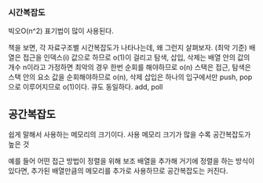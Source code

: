 ### 시간복잡도
빅오O(n^2) 표기법이 많이 사용된다. 

책을 보면, 각 자료구조별 시간복잡도가 나타나는데, 왜 그런지 살펴보자. (최악 기준)
배열은 접근을 인덱스(i) 값으로 하므로 o(1)이 걸리고 탐색, 삽입, 삭제는 배열 안의 값의 개수 n이라고 가정하면 최악의 경우  한번 순회를 해야하므로 o(n)
스택은 접근, 탐색은 스택 안의 요소 값을 순회해야하므로 o(n), 삭제 삽입은 하나의 입구에서만 push, pop으로 이루어지므로 o(1)이다.
큐도 동일하다. add, poll





## 공간복잡도
쉽게 말해서 사용하는 메모리의 크기이다.
사용 메모리 크기가 많을 수록 공간복잡도가 높은 것

예를 들어 어떤 접근 방법이 정렬을 위해 보조 배열을 추가해 거기에 정렬을 하는 방식이 있다면,
추가된 배열만큼의 메모리를 추가로 사용하므로 공간복잡도는 커진다.
